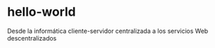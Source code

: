 # hello-world
Desde la informática cliente-servidor centralizada a los servicios Web descentralizados
